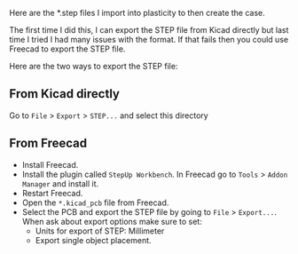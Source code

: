 
Here are the *.step files I import into plasticity to then create the case.

The first time I did this, I can export the STEP file from Kicad directly
but last time I tried I had many issues with the format. If that fails then
you could use Freecad to export the STEP file. 

Here are the two ways to export the STEP file:

## From Kicad directly
Go to `File` > `Export` > `STEP...` and select this directory

## From Freecad
- Install Freecad.
- Install the plugin called `StepUp Workbench`. In Freecad go to `Tools` > `Addon Manager` and install it.
- Restart Freecad.
- Open the `*.kicad_pcb` file from Freecad.
- Select the PCB and export the STEP file by going to `File` > `Export...`.
When ask about export options make sure to set:
    - Units for export of STEP: Millimeter
    - Export single object placement.
